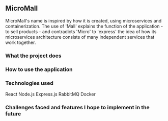 ## MicroMall
MicroMall's name is inspired by how it is created, using microservices and containerization. The use of 'Mall' explains the function of the application - to sell products - and contradicts 'Micro' to 'express' the idea of how its microservices architecture consists of many independent services that work together.

### What the project does

### How to use the application

### Technologies used
React
Node.js
Express.js
RabbitMQ
Docker

### Challenges faced and features I hope to implement in the future

